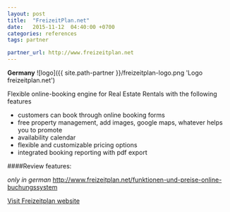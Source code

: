 ```yaml
---
layout: post
title:  "FreizeitPlan.net"
date:   2015-11-12  04:40:00 +0700
categories: references
tags: partner

partner_url: http://www.freizeitplan.net
---
```


**Germany**
![logo]({{ site.path-partner }}/freizeitplan-logo.png 'Logo freizeitplan.net')

<!--more-->

Flexible online-booking engine for Real Estate Rentals with the following features
* customers can book through online booking forms
* free property management, add images, google maps, whatever helps you to promote
* availability calendar
* flexible and customizable pricing options
* integrated booking reporting with pdf export


####Review features:

*only in german*
http://www.freizeitplan.net/funktionen-und-preise-online-buchungssystem

[Visit Freizeitplan website ]({{partner_url}})

